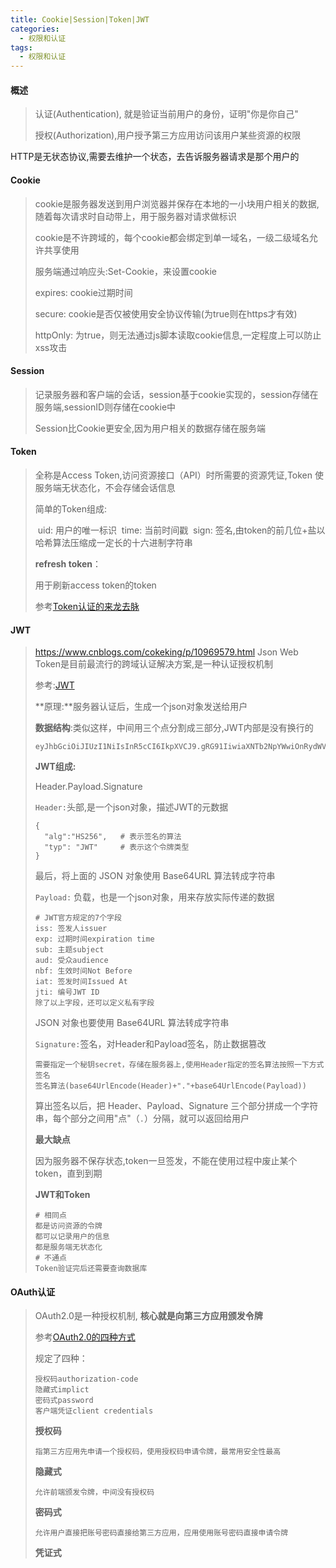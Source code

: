```yaml
---
title: Cookie|Session|Token|JWT
categories:
  - 权限和认证
tags:
  - 权限和认证
---
```




#### 概述

>认证(Authentication), 就是验证当前用户的身份，证明"你是你自己"
>
>授权(Authorization),用户授予第三方应用访问该用户某些资源的权限

HTTP是无状态协议,需要去维护一个状态，去告诉服务器请求是那个用户的

#### Cookie

>cookie是服务器发送到用户浏览器并保存在本地的一小块用户相关的数据,随着每次请求时自动带上，用于服务器对请求做标识
>
>cookie是不许跨域的，每个cookie都会绑定到单一域名，一级二级域名允许共享使用
>
>服务端通过响应头:Set-Cookie，来设置cookie
>
>expires: cookie过期时间
>
>secure: cookie是否仅被使用安全协议传输(为true则在https才有效)
>
>httpOnly: 为true，则无法通过js脚本读取cookie信息,一定程度上可以防止xss攻击



#### Session

>记录服务器和客户端的会话，session基于cookie实现的，session存储在服务端,sessionID则存储在cookie中
>
>Session比Cookie更安全,因为用户相关的数据存储在服务端



#### Token

>全称是Access Token,访问资源接口（API）时所需要的资源凭证,Token 使服务端无状态化，不会存储会话信息
>
>简单的Token组成:
>
>​	uid: 用户的唯一标识
>​	time: 当前时间戳
>​    sign: 签名,由token的前几位+盐以哈希算法压缩成一定长的十六进制字符串
>
>**refresh token**：
>
>用于刷新access token的token
>
>参考[Token认证的来龙去脉](https://segmentfault.com/a/1190000013010835)



#### JWT
>https://www.cnblogs.com/cokeking/p/10969579.html
>Json Web Token是目前最流行的跨域认证解决方案,是一种认证授权机制
>
>参考:[JWT](http://www.ruanyifeng.com/blog/2018/07/json_web_token-tutorial.html)
>
>**原理:**服务器认证后，生成一个json对象发送给用户
>
>**数据结构**:类似这样，中间用三个点分割成三部分,JWT内部是没有换行的
>
>```
>eyJhbGciOiJIUzI1NiIsInR5cCI6IkpXVCJ9.gRG91IiwiaXNTb2NpYWwiOnRydWV9.4pcyMD09olSyXnrXCjTwX
>```
>
>**JWT组成:**
>
>Header.Payload.Signature
>
>`Header:`头部,是一个json对象，描述JWT的元数据
>
>```
>{
>	"alg":"HS256",   # 表示签名的算法
>	"typ": "JWT"     # 表示这个令牌类型
>}
>```
>
>最后，将上面的 JSON 对象使用 Base64URL 算法转成字符串
>
>`Payload:` 负载，也是一个json对象，用来存放实际传递的数据
>
>```
># JWT官方规定的7个字段
>iss: 签发人issuer
>exp: 过期时间expiration time
>sub: 主题subject
>aud: 受众audience
>nbf: 生效时间Not Before
>iat: 签发时间Issued At
>jti: 编号JWT ID
>除了以上字段，还可以定义私有字段
>```
>
> JSON 对象也要使用 Base64URL 算法转成字符串
>
>`Signature:`签名，对Header和Payload签名，防止数据篡改
>
>```
>需要指定一个秘钥secret，存储在服务器上,使用Header指定的签名算法按照一下方式签名
>签名算法(base64UrlEncode(Header)+"."+base64UrlEncode(Payload))
>```
>
>算出签名以后，把 Header、Payload、Signature 三个部分拼成一个字符串，每个部分之间用"点"（`.`）分隔，就可以返回给用户
>
>**最大缺点**
>
>因为服务器不保存状态,token一旦签发，不能在使用过程中废止某个token，直到到期
>
>**JWT和Token**
>
>```
># 相同点
>都是访问资源的令牌
>都可以记录用户的信息
>都是服务端无状态化
># 不通点
>Token验证完后还需要查询数据库
>```
>
>

#### OAuth认证

>OAuth2.0是一种授权机制, **核心就是向第三方应用颁发令牌**
>
>参考[OAuth2.0的四种方式](http://www.ruanyifeng.com/blog/2019/04/oauth-grant-types.html)
>
>规定了四种：
>
>```
>授权码authorization-code
>隐藏式implict
>密码式password
>客户端凭证client credentials
>```
>
>**授权码**
>
>```
>指第三方应用先申请一个授权码，使用授权码申请令牌，最常用安全性最高
>```
>
>**隐藏式**
>
>```
>允许前端颁发令牌，中间没有授权码
>```
>
>**密码式**
>
>```
>允许用户直接把账号密码直接给第三方应用，应用使用账号密码直接申请令牌
>```
>
>**凭证式**



